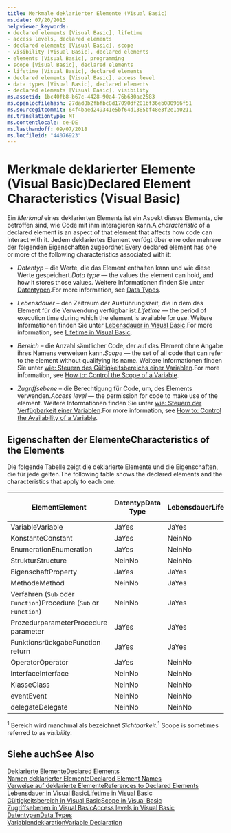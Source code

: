 ```yaml
---
title: Merkmale deklarierter Elemente (Visual Basic)
ms.date: 07/20/2015
helpviewer_keywords:
- declared elements [Visual Basic], lifetime
- access levels, declared elements
- declared elements [Visual Basic], scope
- visibility [Visual Basic], declared elements
- elements [Visual Basic], programming
- scope [Visual Basic], declared elements
- lifetime [Visual Basic], declared elements
- declared elements [Visual Basic], access level
- data types [Visual Basic], declared elements
- declared elements [Visual Basic], visibility
ms.assetid: 1bc40fb8-b67c-4428-90a4-76b630ae2583
ms.openlocfilehash: 27dad8b2fbfbc8d17090df201bf36eb080966f51
ms.sourcegitcommit: 64f4baed249341e5bf64d1385bf48e3f2e1a0211
ms.translationtype: MT
ms.contentlocale: de-DE
ms.lasthandoff: 09/07/2018
ms.locfileid: "44076923"
---
```

# <a name="declared-element-characteristics-visual-basic"></a><span data-ttu-id="d2f77-102">Merkmale deklarierter Elemente (Visual Basic)</span><span class="sxs-lookup"><span data-stu-id="d2f77-102">Declared Element Characteristics (Visual Basic)</span></span>
<span data-ttu-id="d2f77-103">Ein *Merkmal* eines deklarierten Elements ist ein Aspekt dieses Elements, die betroffen sind, wie Code mit ihm interagieren kann.</span><span class="sxs-lookup"><span data-stu-id="d2f77-103">A *characteristic* of a declared element is an aspect of that element that affects how code can interact with it.</span></span> <span data-ttu-id="d2f77-104">Jedem deklariertes Element verfügt über eine oder mehrere der folgenden Eigenschaften zugeordnet:</span><span class="sxs-lookup"><span data-stu-id="d2f77-104">Every declared element has one or more of the following characteristics associated with it:</span></span>  
  
-   <span data-ttu-id="d2f77-105">*Datentyp* – die Werte, die das Element enthalten kann und wie diese Werte gespeichert.</span><span class="sxs-lookup"><span data-stu-id="d2f77-105">*Data type* — the values the element can hold, and how it stores those values.</span></span> <span data-ttu-id="d2f77-106">Weitere Informationen finden Sie unter [Datentypen](../../../../visual-basic/language-reference/data-types/index.md).</span><span class="sxs-lookup"><span data-stu-id="d2f77-106">For more information, see [Data Types](../../../../visual-basic/language-reference/data-types/index.md).</span></span>  
  
-   <span data-ttu-id="d2f77-107">*Lebensdauer* – den Zeitraum der Ausführungszeit, die in dem das Element für die Verwendung verfügbar ist.</span><span class="sxs-lookup"><span data-stu-id="d2f77-107">*Lifetime* — the period of execution time during which the element is available for use.</span></span> <span data-ttu-id="d2f77-108">Weitere Informationen finden Sie unter [Lebensdauer in Visual Basic](../../../../visual-basic/programming-guide/language-features/declared-elements/lifetime.md).</span><span class="sxs-lookup"><span data-stu-id="d2f77-108">For more information, see [Lifetime in Visual Basic](../../../../visual-basic/programming-guide/language-features/declared-elements/lifetime.md).</span></span>  
  
-   <span data-ttu-id="d2f77-109">*Bereich* – die Anzahl sämtlicher Code, der auf das Element ohne Angabe ihres Namens verweisen kann.</span><span class="sxs-lookup"><span data-stu-id="d2f77-109">*Scope* — the set of all code that can refer to the element without qualifying its name.</span></span> <span data-ttu-id="d2f77-110">Weitere Informationen finden Sie unter [wie: Steuern des Gültigkeitsbereichs einer Variablen](../../../../visual-basic/programming-guide/language-features/declared-elements/how-to-control-the-scope-of-a-variable.md).</span><span class="sxs-lookup"><span data-stu-id="d2f77-110">For more information, see [How to: Control the Scope of a Variable](../../../../visual-basic/programming-guide/language-features/declared-elements/how-to-control-the-scope-of-a-variable.md).</span></span>  
  
-   <span data-ttu-id="d2f77-111">*Zugriffsebene* – die Berechtigung für Code, um, des Elements verwenden.</span><span class="sxs-lookup"><span data-stu-id="d2f77-111">*Access level* — the permission for code to make use of the element.</span></span> <span data-ttu-id="d2f77-112">Weitere Informationen finden Sie unter [wie: Steuern der Verfügbarkeit einer Variablen](../../../../visual-basic/programming-guide/language-features/declared-elements/how-to-control-the-availability-of-a-variable.md).</span><span class="sxs-lookup"><span data-stu-id="d2f77-112">For more information, see [How to: Control the Availability of a Variable](../../../../visual-basic/programming-guide/language-features/declared-elements/how-to-control-the-availability-of-a-variable.md).</span></span>  
  
## <a name="characteristics-of-the-elements"></a><span data-ttu-id="d2f77-113">Eigenschaften der Elemente</span><span class="sxs-lookup"><span data-stu-id="d2f77-113">Characteristics of the Elements</span></span>  
 <span data-ttu-id="d2f77-114">Die folgende Tabelle zeigt die deklarierte Elemente und die Eigenschaften, die für jede gelten.</span><span class="sxs-lookup"><span data-stu-id="d2f77-114">The following table shows the declared elements and the characteristics that apply to each one.</span></span>  
  
|<span data-ttu-id="d2f77-115">Element</span><span class="sxs-lookup"><span data-stu-id="d2f77-115">Element</span></span>|<span data-ttu-id="d2f77-116">Datentyp</span><span class="sxs-lookup"><span data-stu-id="d2f77-116">Data Type</span></span>|<span data-ttu-id="d2f77-117">Lebensdauer</span><span class="sxs-lookup"><span data-stu-id="d2f77-117">Lifetime</span></span>|<span data-ttu-id="d2f77-118">Bereich <sup>1</sup></span><span class="sxs-lookup"><span data-stu-id="d2f77-118">Scope <sup>1</sup></span></span>|<span data-ttu-id="d2f77-119">Zugriffsebene</span><span class="sxs-lookup"><span data-stu-id="d2f77-119">Access Level</span></span>|  
|-------------|---------------|--------------|------------------------|------------------|  
|<span data-ttu-id="d2f77-120">Variable</span><span class="sxs-lookup"><span data-stu-id="d2f77-120">Variable</span></span>|<span data-ttu-id="d2f77-121">Ja</span><span class="sxs-lookup"><span data-stu-id="d2f77-121">Yes</span></span>|<span data-ttu-id="d2f77-122">Ja</span><span class="sxs-lookup"><span data-stu-id="d2f77-122">Yes</span></span>|<span data-ttu-id="d2f77-123">Ja</span><span class="sxs-lookup"><span data-stu-id="d2f77-123">Yes</span></span>|<span data-ttu-id="d2f77-124">Ja</span><span class="sxs-lookup"><span data-stu-id="d2f77-124">Yes</span></span>|  
|<span data-ttu-id="d2f77-125">Konstante</span><span class="sxs-lookup"><span data-stu-id="d2f77-125">Constant</span></span>|<span data-ttu-id="d2f77-126">Ja</span><span class="sxs-lookup"><span data-stu-id="d2f77-126">Yes</span></span>|<span data-ttu-id="d2f77-127">Nein</span><span class="sxs-lookup"><span data-stu-id="d2f77-127">No</span></span>|<span data-ttu-id="d2f77-128">Ja</span><span class="sxs-lookup"><span data-stu-id="d2f77-128">Yes</span></span>|<span data-ttu-id="d2f77-129">Ja</span><span class="sxs-lookup"><span data-stu-id="d2f77-129">Yes</span></span>|  
|<span data-ttu-id="d2f77-130">Enumeration</span><span class="sxs-lookup"><span data-stu-id="d2f77-130">Enumeration</span></span>|<span data-ttu-id="d2f77-131">Ja</span><span class="sxs-lookup"><span data-stu-id="d2f77-131">Yes</span></span>|<span data-ttu-id="d2f77-132">Nein</span><span class="sxs-lookup"><span data-stu-id="d2f77-132">No</span></span>|<span data-ttu-id="d2f77-133">Ja</span><span class="sxs-lookup"><span data-stu-id="d2f77-133">Yes</span></span>|<span data-ttu-id="d2f77-134">Ja</span><span class="sxs-lookup"><span data-stu-id="d2f77-134">Yes</span></span>|  
|<span data-ttu-id="d2f77-135">Struktur</span><span class="sxs-lookup"><span data-stu-id="d2f77-135">Structure</span></span>|<span data-ttu-id="d2f77-136">Nein</span><span class="sxs-lookup"><span data-stu-id="d2f77-136">No</span></span>|<span data-ttu-id="d2f77-137">Nein</span><span class="sxs-lookup"><span data-stu-id="d2f77-137">No</span></span>|<span data-ttu-id="d2f77-138">Ja</span><span class="sxs-lookup"><span data-stu-id="d2f77-138">Yes</span></span>|<span data-ttu-id="d2f77-139">Ja</span><span class="sxs-lookup"><span data-stu-id="d2f77-139">Yes</span></span>|  
|<span data-ttu-id="d2f77-140">Eigenschaft</span><span class="sxs-lookup"><span data-stu-id="d2f77-140">Property</span></span>|<span data-ttu-id="d2f77-141">Ja</span><span class="sxs-lookup"><span data-stu-id="d2f77-141">Yes</span></span>|<span data-ttu-id="d2f77-142">Ja</span><span class="sxs-lookup"><span data-stu-id="d2f77-142">Yes</span></span>|<span data-ttu-id="d2f77-143">Ja</span><span class="sxs-lookup"><span data-stu-id="d2f77-143">Yes</span></span>|<span data-ttu-id="d2f77-144">Ja</span><span class="sxs-lookup"><span data-stu-id="d2f77-144">Yes</span></span>|  
|<span data-ttu-id="d2f77-145">Methode</span><span class="sxs-lookup"><span data-stu-id="d2f77-145">Method</span></span>|<span data-ttu-id="d2f77-146">Nein</span><span class="sxs-lookup"><span data-stu-id="d2f77-146">No</span></span>|<span data-ttu-id="d2f77-147">Ja</span><span class="sxs-lookup"><span data-stu-id="d2f77-147">Yes</span></span>|<span data-ttu-id="d2f77-148">Ja</span><span class="sxs-lookup"><span data-stu-id="d2f77-148">Yes</span></span>|<span data-ttu-id="d2f77-149">Ja</span><span class="sxs-lookup"><span data-stu-id="d2f77-149">Yes</span></span>|  
|<span data-ttu-id="d2f77-150">Verfahren (`Sub` oder `Function`)</span><span class="sxs-lookup"><span data-stu-id="d2f77-150">Procedure (`Sub` or `Function`)</span></span>|<span data-ttu-id="d2f77-151">Nein</span><span class="sxs-lookup"><span data-stu-id="d2f77-151">No</span></span>|<span data-ttu-id="d2f77-152">Ja</span><span class="sxs-lookup"><span data-stu-id="d2f77-152">Yes</span></span>|<span data-ttu-id="d2f77-153">Ja</span><span class="sxs-lookup"><span data-stu-id="d2f77-153">Yes</span></span>|<span data-ttu-id="d2f77-154">Ja</span><span class="sxs-lookup"><span data-stu-id="d2f77-154">Yes</span></span>|  
|<span data-ttu-id="d2f77-155">Prozedurparameter</span><span class="sxs-lookup"><span data-stu-id="d2f77-155">Procedure parameter</span></span>|<span data-ttu-id="d2f77-156">Ja</span><span class="sxs-lookup"><span data-stu-id="d2f77-156">Yes</span></span>|<span data-ttu-id="d2f77-157">Ja</span><span class="sxs-lookup"><span data-stu-id="d2f77-157">Yes</span></span>|<span data-ttu-id="d2f77-158">Ja</span><span class="sxs-lookup"><span data-stu-id="d2f77-158">Yes</span></span>|<span data-ttu-id="d2f77-159">Nein</span><span class="sxs-lookup"><span data-stu-id="d2f77-159">No</span></span>|  
|<span data-ttu-id="d2f77-160">Funktionsrückgabe</span><span class="sxs-lookup"><span data-stu-id="d2f77-160">Function return</span></span>|<span data-ttu-id="d2f77-161">Ja</span><span class="sxs-lookup"><span data-stu-id="d2f77-161">Yes</span></span>|<span data-ttu-id="d2f77-162">Ja</span><span class="sxs-lookup"><span data-stu-id="d2f77-162">Yes</span></span>|<span data-ttu-id="d2f77-163">Ja</span><span class="sxs-lookup"><span data-stu-id="d2f77-163">Yes</span></span>|<span data-ttu-id="d2f77-164">Nein</span><span class="sxs-lookup"><span data-stu-id="d2f77-164">No</span></span>|  
|<span data-ttu-id="d2f77-165">Operator</span><span class="sxs-lookup"><span data-stu-id="d2f77-165">Operator</span></span>|<span data-ttu-id="d2f77-166">Ja</span><span class="sxs-lookup"><span data-stu-id="d2f77-166">Yes</span></span>|<span data-ttu-id="d2f77-167">Nein</span><span class="sxs-lookup"><span data-stu-id="d2f77-167">No</span></span>|<span data-ttu-id="d2f77-168">Ja</span><span class="sxs-lookup"><span data-stu-id="d2f77-168">Yes</span></span>|<span data-ttu-id="d2f77-169">Ja</span><span class="sxs-lookup"><span data-stu-id="d2f77-169">Yes</span></span>|  
|<span data-ttu-id="d2f77-170">Interface</span><span class="sxs-lookup"><span data-stu-id="d2f77-170">Interface</span></span>|<span data-ttu-id="d2f77-171">Nein</span><span class="sxs-lookup"><span data-stu-id="d2f77-171">No</span></span>|<span data-ttu-id="d2f77-172">Nein</span><span class="sxs-lookup"><span data-stu-id="d2f77-172">No</span></span>|<span data-ttu-id="d2f77-173">Ja</span><span class="sxs-lookup"><span data-stu-id="d2f77-173">Yes</span></span>|<span data-ttu-id="d2f77-174">Ja</span><span class="sxs-lookup"><span data-stu-id="d2f77-174">Yes</span></span>|  
|<span data-ttu-id="d2f77-175">Klasse</span><span class="sxs-lookup"><span data-stu-id="d2f77-175">Class</span></span>|<span data-ttu-id="d2f77-176">Nein</span><span class="sxs-lookup"><span data-stu-id="d2f77-176">No</span></span>|<span data-ttu-id="d2f77-177">Nein</span><span class="sxs-lookup"><span data-stu-id="d2f77-177">No</span></span>|<span data-ttu-id="d2f77-178">Ja</span><span class="sxs-lookup"><span data-stu-id="d2f77-178">Yes</span></span>|<span data-ttu-id="d2f77-179">Ja</span><span class="sxs-lookup"><span data-stu-id="d2f77-179">Yes</span></span>|  
|<span data-ttu-id="d2f77-180">event</span><span class="sxs-lookup"><span data-stu-id="d2f77-180">Event</span></span>|<span data-ttu-id="d2f77-181">Nein</span><span class="sxs-lookup"><span data-stu-id="d2f77-181">No</span></span>|<span data-ttu-id="d2f77-182">Nein</span><span class="sxs-lookup"><span data-stu-id="d2f77-182">No</span></span>|<span data-ttu-id="d2f77-183">Ja</span><span class="sxs-lookup"><span data-stu-id="d2f77-183">Yes</span></span>|<span data-ttu-id="d2f77-184">Ja</span><span class="sxs-lookup"><span data-stu-id="d2f77-184">Yes</span></span>|  
|<span data-ttu-id="d2f77-185">delegate</span><span class="sxs-lookup"><span data-stu-id="d2f77-185">Delegate</span></span>|<span data-ttu-id="d2f77-186">Nein</span><span class="sxs-lookup"><span data-stu-id="d2f77-186">No</span></span>|<span data-ttu-id="d2f77-187">Nein</span><span class="sxs-lookup"><span data-stu-id="d2f77-187">No</span></span>|<span data-ttu-id="d2f77-188">Ja</span><span class="sxs-lookup"><span data-stu-id="d2f77-188">Yes</span></span>|<span data-ttu-id="d2f77-189">Ja</span><span class="sxs-lookup"><span data-stu-id="d2f77-189">Yes</span></span>|  
  
 <span data-ttu-id="d2f77-190"><sup>1</sup> Bereich wird manchmal als bezeichnet *Sichtbarkeit*.</span><span class="sxs-lookup"><span data-stu-id="d2f77-190"><sup>1</sup> Scope is sometimes referred to as *visibility*.</span></span>  
  
## <a name="see-also"></a><span data-ttu-id="d2f77-191">Siehe auch</span><span class="sxs-lookup"><span data-stu-id="d2f77-191">See Also</span></span>  
 [<span data-ttu-id="d2f77-192">Deklarierte Elemente</span><span class="sxs-lookup"><span data-stu-id="d2f77-192">Declared Elements</span></span>](../../../../visual-basic/programming-guide/language-features/declared-elements/index.md)  
 [<span data-ttu-id="d2f77-193">Namen deklarierter Elemente</span><span class="sxs-lookup"><span data-stu-id="d2f77-193">Declared Element Names</span></span>](../../../../visual-basic/programming-guide/language-features/declared-elements/declared-element-names.md)  
 [<span data-ttu-id="d2f77-194">Verweise auf deklarierte Elemente</span><span class="sxs-lookup"><span data-stu-id="d2f77-194">References to Declared Elements</span></span>](../../../../visual-basic/programming-guide/language-features/declared-elements/references-to-declared-elements.md)  
 [<span data-ttu-id="d2f77-195">Lebensdauer in Visual Basic</span><span class="sxs-lookup"><span data-stu-id="d2f77-195">Lifetime in Visual Basic</span></span>](../../../../visual-basic/programming-guide/language-features/declared-elements/lifetime.md)  
 [<span data-ttu-id="d2f77-196">Gültigkeitsbereich in Visual Basic</span><span class="sxs-lookup"><span data-stu-id="d2f77-196">Scope in Visual Basic</span></span>](../../../../visual-basic/programming-guide/language-features/declared-elements/scope.md)  
 [<span data-ttu-id="d2f77-197">Zugriffsebenen in Visual Basic</span><span class="sxs-lookup"><span data-stu-id="d2f77-197">Access levels in Visual Basic</span></span>](../../../../visual-basic/programming-guide/language-features/declared-elements/access-levels.md)  
 [<span data-ttu-id="d2f77-198">Datentypen</span><span class="sxs-lookup"><span data-stu-id="d2f77-198">Data Types</span></span>](../../../../visual-basic/programming-guide/language-features/data-types/index.md)  
 [<span data-ttu-id="d2f77-199">Variablendeklaration</span><span class="sxs-lookup"><span data-stu-id="d2f77-199">Variable Declaration</span></span>](../../../../visual-basic/programming-guide/language-features/variables/variable-declaration.md)
